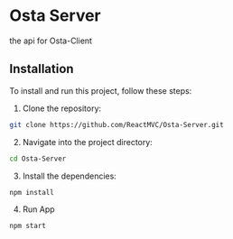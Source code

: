 # Osta Server
the api for Osta-Client

## Installation

To install and run this project, follow these steps:

1. Clone the repository:

```bash
git clone https://github.com/ReactMVC/Osta-Server.git
```

2. Navigate into the project directory:

```bash
cd Osta-Server
```

3. Install the dependencies:

```bash
npm install
```

4. Run App

```bash
npm start
```
